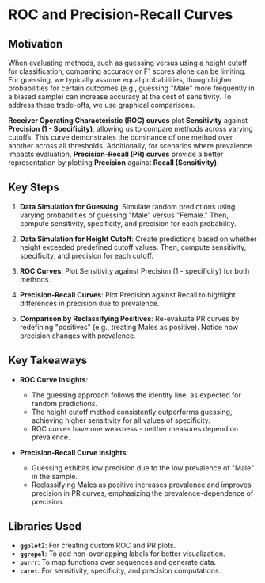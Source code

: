 # ROC and Precision-Recall Curves

## Motivation
When evaluating methods, such as guessing versus using a height cutoff for classification, comparing accuracy or F1 scores alone can be limiting. For guessing, we typically assume equal probabilities, though higher probabilities for certain outcomes (e.g., guessing "Male" more frequently in a biased sample) can increase accuracy at the cost of sensitivity. To address these trade-offs, we use graphical comparisons.

**Receiver Operating Characteristic (ROC) curves** plot **Sensitivity** against **Precision (1 - Specificity)**, allowing us to compare methods across varying cutoffs. This curve demonstrates the dominance of one method over another across all thresholds. Additionally, for scenarios where prevalence impacts evaluation, **Precision-Recall (PR) curves** provide a better representation by plotting **Precision** against **Recall (Sensitivity)**.


## Key Steps

1. **Data Simulation for Guessing**: Simulate random predictions using varying probabilities of guessing "Male" versus "Female." Then, compute sensitivity, specificity, and precision for each probability.

2. **Data Simulation for Height Cutoff**: Create predictions based on whether height exceeded predefined cutoff values. Then, compute sensitivity, specificity, and precision for each cutoff.

3. **ROC Curves**: Plot Sensitivity against Precision (1 - specificity) for both methods.

4. **Precision-Recall Curves**: Plot Precision against Recall to highlight differences in precision due to prevalence.

5. **Comparison by Reclassifying Positives**: Re-evaluate PR curves by redefining "positives" (e.g., treating Males as positive). Notice how precision changes with prevalence.


## Key Takeaways

- **ROC Curve Insights**:
  - The guessing approach follows the identity line, as expected for random predictions.
  - The height cutoff method consistently outperforms guessing, achieving higher sensitivity for all values of specificity.
  - ROC curves have one weakness - neither measures depend on prevalence.

- **Precision-Recall Curve Insights**:
  - Guessing exhibits low precision due to the low prevalence of "Male" in the sample.
  - Reclassifying Males as positive increases prevalence and improves precision in PR curves, emphasizing the prevalence-dependence of precision.

## Libraries Used
- **`ggplot2`**: For creating custom ROC and PR plots.
- **`ggrepel`**: To add non-overlapping labels for better visualization.
- **`purrr`**: To map functions over sequences and generate data.
- **`caret`**: For sensitivity, specificity, and precision computations.
